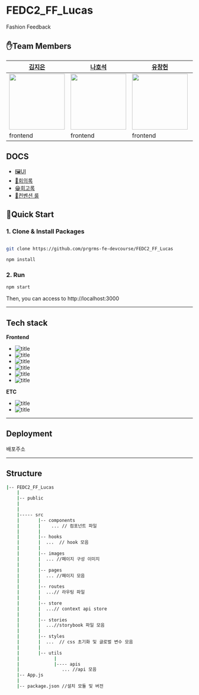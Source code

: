 # FEDC2_FF_Lucas

Fashion Feedback


## ✋Team Members

| [김지은](https://github.com/jieun0411)                                          | [나호석](https://github.com/HoseokNa)                                            | [유창헌](https://github.com/yyjjjj)                                               | [임재현](https://github.com/violet9503)                                          |
| -------------------------------------------------------------------------------- | -------------------------------------------------------------------------------- | --------------------------------------------------------------------------------- | -------------------------------------------------------------------------------- |
| <img src="https://avatars.githubusercontent.com/u/67778677?v=4" width="150px" /> | <img src="https://avatars.githubusercontent.com/u/16220817?v=4" width="150px" /> | <img src="https://avatars.githubusercontent.com/u/49175629?v=4"  width="150px" /> | <img src="https://avatars.githubusercontent.com/u/24430239?v=4" width="150px" /> |
| frontend                                                                          | frontend                                                                         | frontend                                                                          | frontend                                                                         


## DOCS

- [🖼UI](https://www.figma.com/file/IXaaPMMozTv9pY5zRCSW4j/Lucas_FF-team-library?node-id=412%3A2)
- [🤝회의록](https://prgrms.notion.site/0fc0df6bc2944ebda03c509518270098)
- [😁회고록](https://prgrms.notion.site/c01bd8a717b540ef955fc3b9e4a726cc)
- [📏컨벤션 룰](https://github.com/prgrms-fe-devcourse/FEDC2_FF_Lucas/wiki/Convention)


## 🧞Quick Start 

### 1. Clone & Install Packages

```bash

git clone https://github.com/prgrms-fe-devcourse/FEDC2_FF_Lucas

npm install

```

### 2. Run 

```bash
npm start
```
Then, you can access to http://localhost:3000

---

## Tech stack

**Frontend**

- ![title](https://img.shields.io/badge/-react-61DAFB?&logo=react&logoColor=white)
- ![title](https://img.shields.io/badge/-storybook-CC6699?&logo=storybook&logoColor=white)
- ![title](https://img.shields.io/badge/-Webpack-7ac5f1?&logo=Webpack&logoColor=white)
- ![title](https://img.shields.io/badge/-Babel-eece4f?&logo=Babel&logoColor=white)
- ![title](https://img.shields.io/badge/-reactQuery-FD4154?&logo=reactQuery&logoColor=white)
- ![title](https://img.shields.io/badge/-contextAPI-61DAFB?&logo=react&logoColor=white)

**ETC**

- ![title](https://img.shields.io/badge/-Github-181717?&logo=Github&logoColor=white)
- ![title](https://img.shields.io/badge/-Slack-4A154B?&logo=Slack&logoColor=white)

---
## Deployment 


배포주소


---

## Structure

```bash
|-- FEDC2_FF_Lucas
    |
    |-- public
    |   
    |   
    |----- src
    |       |-- components
    |       |    ... // 컴포넌트 파일
    |       |
    |       |-- hooks
    |       |  ...  // hook 모음
    |       |
    |       |-- images
    |       |  ... //페이지 구성 이미지
    |       |
    |       |-- pages
    |       |  ... //페이지 모음
    |       |
    |       |-- routes
    |       |  ...// 라우팅 파일 
    |       |
    |       |-- store
    |       |  ...// context api store
    |       |
    |       |-- stories
    |       |  ...//storybook 파일 모음
    |       |
    |       |-- styles
    |       |  ...  // css 초기화 및 글로벌 변수 모음
    |       | 
    |       |-- utils    
    |             |
    |             |---- apis
    |                ... //api 모음
    |-- App.js
    |
    |-- package.json //설치 모듈 및 버전
```
